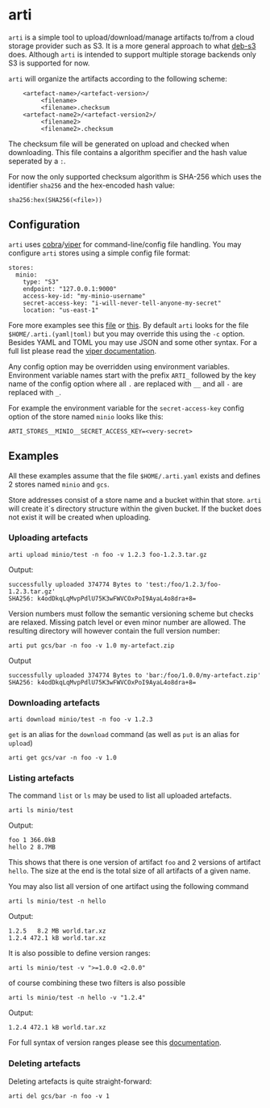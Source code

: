 # arti

`arti` is a simple tool to upload/download/manage artifacts to/from a cloud storage provider
such as S3. It is a more general approach to what [deb-s3](https://github.com/krobertson/deb-s3)
does.
Although `arti` is intended to support multiple storage backends only S3 is supported for now.

`arti` will organize the artifacts according to the following scheme:

```
    <artefact-name>/<artefact-version>/
         <filename>
         <filename>.checksum
    <artefact-name2>/<artefact-version2>/
         <filename2>
         <filename2>.checksum
```

The checksum file will be generated on upload and checked when downloading.
This file contains a algorithm specifier and the hash value seperated by a `:`.


For now the only supported checksum algorithm is SHA-256 which uses the identifier `sha256`
and the hex-encoded hash value:

```
sha256:hex(SHA256(<file>))
```



## Configuration

`arti` uses [cobra](https://github.com/spf13/cobra)/[viper](https://github.com/spf13/viper) for
command-line/config file handling. You may configure `arti` stores using a simple config file
format:

```
stores:
  minio:
    type: "S3"
    endpoint: "127.0.0.1:9000"
    access-key-id: "my-minio-username"
    secret-access-key: "i-will-never-tell-anyone-my-secret"
    location: "us-east-1"
```

Fore more examples see this [file](sample-config.yaml) or [this](sample-config.toml). By default
`arti` looks for the file `$HOME/.arti.(yaml|toml)` but you may override this using the `-c` option.
Besides YAML and TOML you may use JSON and some other syntax. For a full list please read the
[viper documentation](https://github.com/spf13/viper).

Any config option may be overridden using environment variables. Environment variable names start
with the prefix `ARTI_` followed by the key name of the config option where all `.` are replaced
with `__` and all `-` are replaced with `_`.

For example the environment variable for the `secret-access-key` config option of the store
named `minio` looks like this:

```
ARTI_STORES__MINIO__SECRET_ACCESS_KEY=<very-secret>
```



## Examples

All these examples assume that the file `$HOME/.arti.yaml` exists and defines 2 stores named `minio`
and `gcs`.

Store addresses consist of a store name and a bucket within that store. `arti` will create it`s
directory structure within the given bucket. If the bucket does not exist it will be created
when uploading.

### Uploading artefacts

```
arti upload minio/test -n foo -v 1.2.3 foo-1.2.3.tar.gz
```

Output:
```
successfully uploaded 374774 Bytes to 'test:/foo/1.2.3/foo-1.2.3.tar.gz'
SHA256: k4odDkqLqMvpPdlU75K3wFWVCOxPoI9AyaL4o8dra+8=
```

Version numbers must follow the semantic versioning scheme but checks are relaxed. Missing
patch level or even minor number are allowed. The resulting directory will however contain the
full version number:

```
arti put gcs/bar -n foo -v 1.0 my-artefact.zip
```

Output

```
successfully uploaded 374774 Bytes to 'bar:/foo/1.0.0/my-artefact.zip'
SHA256: k4odDkqLqMvpPdlU75K3wFWVCOxPoI9AyaL4o8dra+8=
```


### Downloading artefacts

```
arti download minio/test -n foo -v 1.2.3
```

`get` is an alias for the `download` command (as well as `put` is an alias for `upload`)


```
arti get gcs/var -n foo -v 1.0
```


### Listing artefacts

The command `list` or `ls` may be used to list all uploaded artefacts.

```
arti ls minio/test
```

Output:

```
foo 1 366.0kB
hello 2 8.7MB
```

This shows that there is one version of artifact `foo` and 2 versions of artifact `hello`.
The size at the end is the total size of all artifacts of a given name.

You may also list all version of one artifact using the following command

```
arti ls minio/test -n hello
```

Output:

```
1.2.5   8.2 MB world.tar.xz
1.2.4 472.1 kB world.tar.xz
```

It is also possible to define version ranges:

```
arti ls minio/test -v ">=1.0.0 <2.0.0"
```

of course combining these two filters is also possible

```
arti ls minio/test -n hello -v "1.2.4"
```

Output:

```
1.2.4 472.1 kB world.tar.xz
```

For full syntax of version ranges please see this [documentation](https://github.com/blang/semver).


### Deleting artefacts

Deleting artefacts is quite straight-forward:

```
arti del gcs/bar -n foo -v 1
```